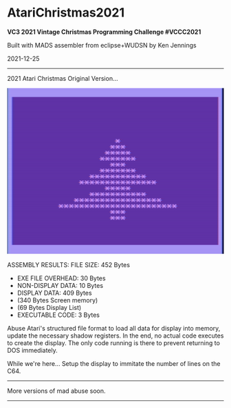 # AtariChristmas2021
**VC3 2021 Vintage Christmas Programming Challenge #VCCC2021**

Built with MADS assembler from eclipse+WUDSN by Ken Jennings

2021-12-25

---

2021 Atari Christmas Original Version... 

[![DEMO](https://raw.githubusercontent.com/kenjennings/AtariChristmas2021/master/AtariChristmas2021.png)](https://github.com/kenjennings/AtariChristmas2021/blob/main/README.md "Demo") 

 ASSEMBLY RESULTS:
FILE SIZE:         452 Bytes
- EXE FILE OVERHEAD:  30 Bytes
- NON-DISPLAY DATA:   10 Bytes
- DISPLAY DATA:      409 Bytes
- (340 Bytes Screen memory)
- (69 Bytes Display List)
- EXECUTABLE CODE:     3 Bytes 

Abuse Atari's structured file format to load all data for display into memory, update the necessary shadow registers. In the end, no actual code executes to create the display. The only code running is there to prevent returning to DOS immediately.

While we're here... Setup the display to immitate the number of lines on the C64.

---

More versions of mad abuse soon.

--- 
